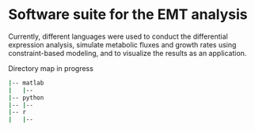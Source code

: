 # Software suite for the EMT analysis

Currently, different languages were used to conduct the differential expression analysis, simulate metabolic fluxes and growth rates using constraint-based modeling, and to visualize the results as an application.


Directory map in progress
```bash
|-- matlab
|   |--
|-- python
|-- |--
|-- r
|   |--
```
